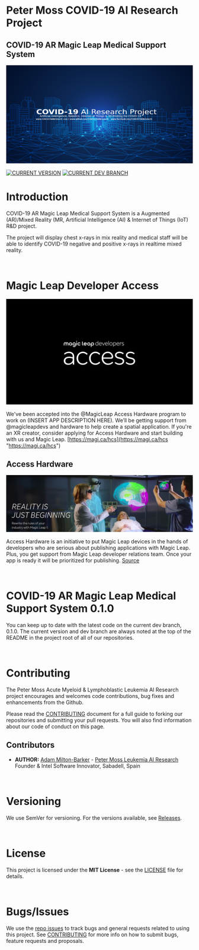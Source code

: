 # Peter Moss COVID-19 AI Research Project

## COVID-19 AR Magic Leap Medical Support System

[![GeniSysAI Server](Media/Images/covid-19-ai-research.png)](https://github.com/COVID-19-AI-Research-Project/COVID19-AR-Magic-Leap-Medical-Support-System)

[![CURRENT VERSION](https://img.shields.io/badge/CURRENT%20VERSION-0.0.0-blue.svg)](https://github.com/COVID-19-AI-Research-Project/COVID19-AR-Magic-Leap-Medical-Support-System/tree/0.0.0) [![CURRENT DEV BRANCH](https://img.shields.io/badge/CURRENT%20DEV%20BRANCH-0.1.0-blue.svg)](https://github.com/COVID-19-AI-Research-Project/COVID19-AR-Magic-Leap-Medical-Support-System/tree/0.1.0)

# Introduction
COVID-19 AR Magic Leap Medical Support System is a Augmented (AR)/Mixed Reality (MR, Artificial Intelligence (AI) & Internet of Things (IoT) R&D project.

The project will display chest x-rays in mix reality and medical staff will  be able to identify COVID-19 negative and positive x-rays in realtime mixed reality.

&nbsp;

# Magic Leap Developer Access

![Magic Leap Developer Access](Media/Images/Magic-Leap-Develoepr-Access.png)

We've been accepted into the @MagicLeap Access Hardware program to work on (INSERT APP DESCRIPTION HERE). We’ll be getting support from @magicleapdevs and hardware to help create a spatial application. If you're an XR creator, consider applying for Access Hardware and start building with us and Magic Leap. [https://magi.ca/hcs](https://magi.ca/hcs "https://magi.ca/hcs")

## Access Hardware

![Magic Leap Developer Access](Media/Images/Magic-Leap-Reality-Beginning.png)

Access Hardware is an initiative to put Magic Leap devices in the hands of developers who are serious about publishing applications with Magic Leap. Plus, you get support from Magic Leap developer relations team. Once your app is ready it will be prioritized for publishing. [Source](https://www.magicleap.com/en-us/news/for-creators/announcing-magic-leap-developer-access-programs-and-dates-for-leap "Source")

&nbsp;

# COVID-19 AR Magic Leap Medical Support System 0.1.0

You can keep up to date with the latest code on the current dev branch, 0.1.0. The current version and dev branch are always noted at the top of the README in the project root of all of our repositories.

&nbsp;

# Contributing

The Peter Moss Acute Myeloid & Lymphoblastic Leukemia AI Research project encourages and welcomes code contributions, bug fixes and enhancements from the Github.

Please read the [CONTRIBUTING](https://github.com/COVID-19-AI-Research-Project/COVID19-AR-Magic-Leap-Medical-Support-System/blob/master/CONTRIBUTING.md "CONTRIBUTING") document for a full guide to forking our repositories and submitting your pull requests. You will also find information about our code of conduct on this page.

## Contributors

- **AUTHOR:** [Adam Milton-Barker](https://www.leukemiaresearchassociation.ai//team/adam-milton-barker "Adam Milton-Barker") - [Peter Moss Leukemia AI Research](https://www.leukemiaresearchassociation.ai "Peter Moss Leukemia AI Research") Founder & Intel Software Innovator, Sabadell, Spain

&nbsp;

# Versioning

We use SemVer for versioning. For the versions available, see [Releases](https://github.com/COVID-19-AI-Research-Project/COVID19-AR-Magic-Leap-Medical-Support-System/releases "Releases").

&nbsp;

# License

This project is licensed under the **MIT License** - see the [LICENSE](https://github.com/COVID-19-AI-Research-Project/COVID19-AR-Magic-Leap-Medical-Support-System/blob/master/LICENSE "LICENSE") file for details.

&nbsp;

# Bugs/Issues

We use the [repo issues](https://github.com/COVID19-Medical-Support-System-Server/issues "repo issues") to track bugs and general requests related to using this project. See [CONTRIBUTING](https://github.com/COVID19-Medical-Support-System-Server/blob/master/CONTRIBUTING.md "CONTRIBUTING") for more info on how to submit bugs, feature requests and proposals.